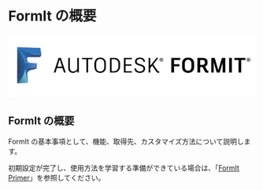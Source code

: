 # FormIt の概要

![](<../.gitbook/assets/b5030b43-df24-4259-ad6a-94bcad61bc78 (1).png>)

## FormIt の概要

FormIt の基本事項として、機能、取得先、カスタマイズ方法について説明します。

初期設定が完了し、使用方法を学習する準備ができている場合は、「[FormIt Primer](../formit-primer/)」を参照してください。
